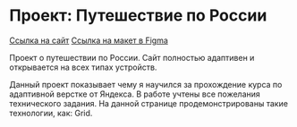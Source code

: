 # Проект: Путешествие по России

[Ссылка на сайт](https://alex_garshin.github.io/russian-travel/)
[Ссылка на макет в Figma](https://www.figma.com/file/5S2WSbEFL6awjVWJ0NWL8Q/Sprint-3_-Russia-_-desktop-mobile?node-id=28503%3A0)

Проект о путешествии по России.
Сайт полностью адаптивен и открывается на всех типах устройств.

Данный проект показывает чему я научился за прохождение курса по адаптивной верстке от Яндекса.
В работе учтены все пожелания технического задания.
На данной странице продемонстрированы такие технологии, как: Grid.

